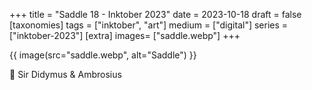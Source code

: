 +++
title = "Saddle 18 - Inktober 2023"
date = 2023-10-18
draft =  false
[taxonomies]
tags = ["inktober", "art"]
medium = ["digital"]
series = ["inktober-2023"]
[extra]
images= ["saddle.webp"]
+++

{{ image(src="saddle.webp", alt="Saddle") }}

🐾 Sir Didymus & Ambrosius
